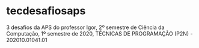 # tecdesafiosaps
3 desafios da APS do professor Igor, 2º semestre de Ciência da Computação, 1º semestre de 2020, TÉCNICAS DE PROGRAMAÇÃO (P2N) - 202010.01041.01
